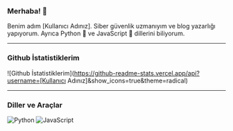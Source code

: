 ### Merhaba! 👋

Benim adım [Kullanıcı Adınız]. Siber güvenlik uzmanıyım ve blog yazarlığı yapıyorum. Ayrıca Python 🐍 ve JavaScript 🚀 dillerini biliyorum.

---

### Github İstatistiklerim

![Github İstatistiklerim](https://github-readme-stats.vercel.app/api?username=[Kullanıcı Adınız]&show_icons=true&theme=radical)

---

### Diller ve Araçlar

![Python](https://img.shields.io/badge/-Python-3776AB?style=flat-square&logo=python&logoColor=white)
![JavaScript](https://img.shields.io/badge/-JavaScript-F7DF1E?style=flat-square&logo=javascript&logoColor=black)


<!--
**Reload-ing/Reload-ing** is a ✨ _special_ ✨ repository because its `README.md` (this file) appears on your GitHub profile.

Here are some ideas to get you started:

- 🔭 I’m currently working on ...
- 🌱 I’m currently learning ...
- 👯 I’m looking to collaborate on ...
- 🤔 I’m looking for help with ...
- 💬 Ask me about ...
- 📫 How to reach me: ...
- 😄 Pronouns: ...
- ⚡ Fun fact: ...
-->

